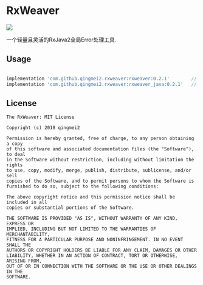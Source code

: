 # RxWeaver

<a href='https://bintray.com/mq2553299/maven/rxweaver/_latestVersion'><img src='https://api.bintray.com/packages/mq2553299/maven/rxweaver/images/download.svg'></a>

一个轻量且灵活的RxJava2全局Error处理工具.

## Usage

```groovy

implementation 'com.github.qingmei2.rxweaver:rxweaver:0.2.1'        // Writen by Kotlin
implementation 'com.github.qingmei2.rxweaver:rxweaver_java:0.2.1'   // Writen by Java

```

## License

    The RxWeaver: MIT License

    Copyright (c) 2018 qingmei2

    Permission is hereby granted, free of charge, to any person obtaining a copy
    of this software and associated documentation files (the "Software"), to deal
    in the Software without restriction, including without limitation the rights
    to use, copy, modify, merge, publish, distribute, sublicense, and/or sell
    copies of the Software, and to permit persons to whom the Software is
    furnished to do so, subject to the following conditions:

    The above copyright notice and this permission notice shall be included in all
    copies or substantial portions of the Software.

    THE SOFTWARE IS PROVIDED "AS IS", WITHOUT WARRANTY OF ANY KIND, EXPRESS OR
    IMPLIED, INCLUDING BUT NOT LIMITED TO THE WARRANTIES OF MERCHANTABILITY,
    FITNESS FOR A PARTICULAR PURPOSE AND NONINFRINGEMENT. IN NO EVENT SHALL THE
    AUTHORS OR COPYRIGHT HOLDERS BE LIABLE FOR ANY CLAIM, DAMAGES OR OTHER
    LIABILITY, WHETHER IN AN ACTION OF CONTRACT, TORT OR OTHERWISE, ARISING FROM,
    OUT OF OR IN CONNECTION WITH THE SOFTWARE OR THE USE OR OTHER DEALINGS IN THE
    SOFTWARE.
